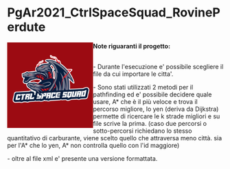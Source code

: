 # PgAr2021_CtrlSpaceSquad_RovinePerdute
<p>
  <img alt="Image" title="icon" src="Logo CTRL_SPACE_SQUAD.jpeg" width="200" height="200" align="left"/>
  <b> Note riguaranti il progetto: </b> <br><br>
  <p> - Durante l'esecuzione e' possibile scegliere il file da cui importare le citta'.</p>
  <p> - Sono stati utilizzati 2 metodi per il pathfinding ed e' possibile decidere quale usare, A* che è il più veloce e trova il percorso migliore, lo yen (deriva da Dijkstra) permette di ricercare le k strade migliori e su file scrive la prima.  (caso due percorsi o sotto-percorsi richiedano lo stesso quantitativo di carburante, viene scelto quello che attraversa meno città. sia per l'A* che lo yen, A* non controlla quello con l'id maggiore) </p>
  <p> - oltre al file xml e' presente una versione formattata. </p>
  

